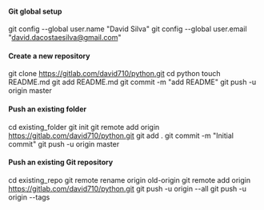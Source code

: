 #### Git global setup ####

git config --global user.name "David Silva"
git config --global user.email "david.dacostaesilva@gmail.com"

#### Create a new repository ####

git clone https://gitlab.com/david710/python.git
cd python
touch README.md
git add README.md
git commit -m "add README"
git push -u origin master

#### Push an existing folder ####

cd existing_folder
git init
git remote add origin https://gitlab.com/david710/python.git
git add .
git commit -m "Initial commit"
git push -u origin master

#### Push an existing Git repository ####

cd existing_repo
git remote rename origin old-origin
git remote add origin https://gitlab.com/david710/python.git
git push -u origin --all
git push -u origin --tags

